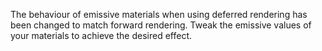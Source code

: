The behaviour of emissive materials when using deferred rendering has been changed to match forward rendering.
Tweak the emissive values of your materials to achieve the desired effect.
